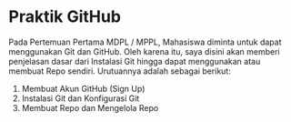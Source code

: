 # Praktik GitHub
Pada Pertemuan Pertama MDPL / MPPL, Mahasiswa diminta untuk dapat menggunakan Git dan GitHub. Oleh karena itu, saya disini akan memberi penjelasan dasar dari Instalasi Git hingga dapat menggunakan atau membuat Repo sendiri. Urutuannya adalah sebagai berikut:
1. Membuat Akun GitHub (Sign Up)
2. Instalasi Git dan Konfigurasi Git
3. Membuat Repo dan Mengelola Repo